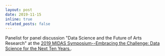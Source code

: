 ```yaml
---
layout: post
date: 2019-11-15
inline: true
related_posts: false
---
```


Panelist for panel discussion "Data Science and the Future of Arts Research" at the [2019 MIDAS Symposium--Embracing the Challenge: Data Science for the Next Ten Years.](https://midas.umich.edu/2019-symposium/).